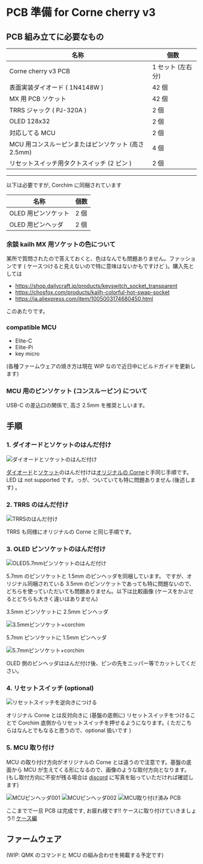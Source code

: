 # PCB 準備 for Corne cherry v3

## PCB 組み立てに必要なもの

| 名称                                                | 個数              |
| --------------------------------------------------- | ----------------- |
| Corne cherry v3 PCB                                 | 1 セット (左右分) |
| 表面実装ダイオード ( 1N4148W )                      | 42 個             |
| MX 用 PCB ソケット                                  | 42 個             |
| TRRS ジャック ( PJ-320A )                           | 2 個              |
| OLED 128x32                                         | 2 個              |
| 対応してる MCU                                      | 2 個              |
| MCU 用コンスルーピンまたはピンソケット (高さ 2.5mm) | 4 個              |
| リセットスイッチ用タクトスイッチ (2 ピン )          | 2 個              |

---

以下は必要ですが, Corchim に同梱されています

| 名称                | 個数 |
| ------------------- | ---- |
| OLED 用ピンソケット | 2 個 |
| OLED 用ピンヘッダ   | 2 個 |

### 余談 kailh MX 用ソケットの色について

某所で質問されたので答えておくと、色はなんでも問題ありません。ファッションです ( ケースつけると見えないので特に意味はないかもですけど )。購入先としては

- https://shop.dailycraft.jp/products/keyswitch_socket_transparent
- https://chosfox.com/products/kailh-colorful-hot-swap-socket
- https://ja.aliexpress.com/item/1005003174680450.html

このあたりです。

### compatible MCU

- Elite-C
- Elite-Pi
- key micro

(各種ファームウェアの焼き方は現在 WIP なので近日中にビルドガイドを更新します)

### MCU 用のピンソケット (コンスルーピン) について

USB-C の差込口の関係で, 高さ 2.5mm を推奨としいます。

## 手順

### 1. ダイオードとソケットのはんだ付け

![ダイオードとソケットのはんだ付け](../img/corne-cherry-v3/pcb-diode-socket.jpg)

[ダイオード](https://github.com/foostan/crkbd/blob/main/corne-cherry/doc/v3/buildguide_jp.md#%E3%83%80%E3%82%A4%E3%82%AA%E3%83%BC%E3%83%89)と[ソケット](https://github.com/foostan/crkbd/blob/main/corne-cherry/doc/v3/buildguide_jp.md#pcb%E3%82%BD%E3%82%B1%E3%83%83%E3%83%88)のはんだ付けは[オリジナルの Corne](https://github.com/foostan/crkbd/blob/main/corne-cherry/doc/v3/buildguide_jp.md)と手同じ手順です。
LED は not supported です。っが、ついていても特に問題ありません (後述します) 。

### 2. TRRS のはんだ付け

![TRRSのはんだ付け](../img/corne-cherry-v3/pcb-diode-socket-trrs.jpg)

TRRS も同様にオリジナルの Corne と同じ手順です。

### 3. OLED ピンソケットのはんだ付け

![OLED5.7mmピンソケットのはんだ付け](../img/corne-cherry-v3/pcb-diode-socket-trrs-oled.jpg)

5.7mm のピンソケットと 1.5mm のピンヘッダを同梱しています。
ですが、オリジナル同梱されている 3.5mm のピンソケットであっても特に問題ないので、どちらを使っていただいても問題ありません。以下は比較画像 (ケースをかぶせるとどちらも大きく違いはありません)

3.5mm ピンソケットに 2.5mm ピンヘッダ

![3.5mmピンソケット+corchim](../img/oled-3.5mm.jpg)

5.7mm ピンソケットに 1.5mm ピンヘッダ

![5.7mmピンソケット+corchim](../img/oled-5.7mm.jpg)

OLED 側のピンヘッダははんだ付け後、ピンの先をニッパー等でカットしてください。

### 4. リセットスイッチ (optional)

![リセットスイッチを逆向きにつける](../img/corne-cherry-v3/pcb-diode-socket-trrs-oled-reset-sw.jpg)

オリジナル Corne とは反対向きに (基盤の底側に) リセットスイッチをつけることで Corchim 底側からリセットスイッチを押せるようになります。( ただこちらはなんとでもなると思うので、optional 扱いです )

### 5. MCU 取り付け

MCU の取り付け方向がオリジナルの Corne とは違うので注意です。基盤の底面から MCU が生えてくる形になるので、画像のような取付方向となります。(もし取付方向に不安が残る場合は [discord](https://discord.gg/tuykB7h5d9) に写真を貼っていただければ確認します)

![MCUピンヘッダ001](../img/mcu-pin-header-001.jpg)
![MCUピンヘッダ002](../img/mcu-pin-header-002.jpg)
![MCU取り付け済み PCB](../img/corne-cherry-v3/completed-pcb.jpg)

ここまでで一旦 PCB は完成です, お疲れ様です!! ケースに取り付けていきましょう!! [ケース編](./corchim-cherry-v3.md)

## ファームウェア

(WIP: QMK のコマンドと MCU の組み合わせを掲載する予定です)
